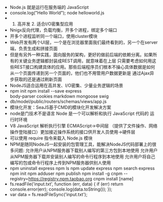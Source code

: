* Node.js 就是运行在服务端的 JavaScript
* console.log("Hello World");  node helloworld.js
* 1. 高并发  2. 适合I/O密集型应用
* Nnigx反向代理，负载均衡，开多个进程，绑定多个端口
* 开多个进程监听同一个端口，使用cluster模块
* Web开发有两个UI层，一个是在浏览器里面我们最终看到的，另一个在server端，负责生成和拼接页面
* 但是有另外一种实践，面向服务的架构，更好的做前后端的依赖分离。如果所有的关键业务逻辑都封装成REST调用，就意味着在上层 只需要考虑如何用这些REST接口构建具体的应用。那些后端程序员们根本不操心具体数据是如何从一个页面传递到另一个页面的，他们也不用管用户数据更新是 通过Ajax异步获取的还是通过刷新页面
* NodeJS适合运用在高并发、I/O密集、少量业务逻辑的场景
* npm init  npm install --save express  
body-parser
cookies
markdown
mongoose
swig
* db/model/public/routers/schemas/views/app.js
* 模块化开发：SeaJS基于CMD的模块化开发解决方案
* node是门技术不是语言   Node 是一个可以解析和执行 JavaScript 代码的 运行时环境
* V8 JavaScript 解析执行引擎 ECMAScript->中间层 （提供了文件操作、网络操作登陆接口）更加接近操作系统的接口供开发人员使用->硬件层
* 可以使用 require 指令来载入 Node.js 模块
* NPM是随同NodeJS一起安装的包管理工具，能解决NodeJS代码部署上的很多问题:
  允许用户从NPM服务器下载别人编写的第三方包到本地使用
  允许用户从NPM服务器下载并安装别人编写的命令行程序到本地使用
  允许用户将自己编写的包或命令行程序上传到NPM服务器供别人使用
* npm uninstall express npm ls  npm update express npm search express npm init npm adduser npm publish
  npm install -g cnpm --registry=https://registry.npm.taobao.org cnpm install [name]
* fs.readFile('input.txt', function (err, data) {
    if (err) return console.error(err);
    console.log(data.toString());
});
* var data = fs.readFileSync('input.txt');
